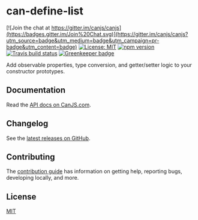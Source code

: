 # can-define-list

[![Join the chat at https://gitter.im/canjs/canjs](https://badges.gitter.im/Join%20Chat.svg)](https://gitter.im/canjs/canjs?utm_source=badge&utm_medium=badge&utm_campaign=pr-badge&utm_content=badge)
[![License: MIT](https://img.shields.io/badge/License-MIT-blue.svg)](https://github.com/canjs/can-define-list/blob/master/LICENSE)
[![npm version](https://badge.fury.io/js/can-define-list.svg)](https://www.npmjs.com/package/can-define-list)
[![Travis build status](https://travis-ci.org/canjs/can-define-list.svg?branch=master)](https://travis-ci.org/canjs/can-define-list)
[![Greenkeeper badge](https://badges.greenkeeper.io/canjs/can-define-list.svg)](https://greenkeeper.io/)

Add observable properties, type conversion, and getter/setter logic to your constructor prototypes.

## Documentation

Read the [API docs on CanJS.com](https://canjs.com/doc/can-define-list.html).

## Changelog

See the [latest releases on GitHub](https://github.com/canjs/can-define-list/releases).

## Contributing

The [contribution guide](https://github.com/canjs/can-define-list/blob/master/CONTRIBUTING.md) has information on getting help, reporting bugs, developing locally, and more.

## License

[MIT](https://github.com/canjs/can-define-list/blob/master/LICENSE.md)

